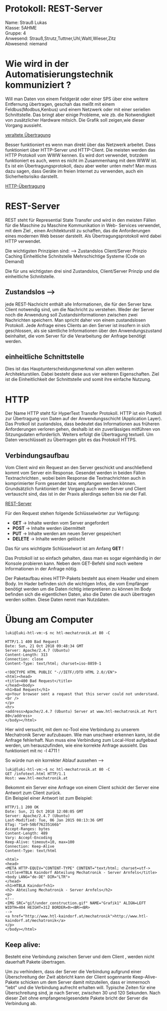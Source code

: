
# Protokoll: REST-Server
Name: Strauß Lukas   
Klasse: 5AHME    
Gruppe: 4    
Anwesend: Strauß,Strutz,Tuttner,Uhl,Waltl,Wieser,Zitz  
Abwesend: niemand  

  
# Wie wird in der Automatisierungstechnik kommuniziert ?  

Will man Daten von einem Feldgerät oder einer SPS über eine weitere Entfernung übertragen, geschah das meißt mit einem
Feldbus(Modbus,Kenbus) und einem Netzwerk oder mit einer seriellen Schnittstelle. Das bringt aber einige Probleme,
wie zb. die Notwendigkeit von zusätzlicher Hardware mitsich. Die Grafik soll zeigen,wie dieser Vorgang aussieht.

[veraltete Übertragung](https://github.com/HTLMechatronics/m14-la1-sx/blob/strlum14/strlum14/Daten%C3%BCbertragung.svg)

 Besser funktioniert es wenn man direkt über das Netzwerk arbeitet. Dass funktioniert über HTTP-Server und HTTP-Client.
 Die meisten werden das HTTP Protokoll vom WWW kennen. Es wird dort verwendet, trotzdem funktioniert es auch, wenn es nicht
  im Zusammenhang mit dem WWW ist. Es ist ein Übertragungsprotokoll, dazu aber weiter unten mehr! Man muss dazu sagen, dass
  Geräte im freien Internet zu verwenden, auch ein Sicherheitsrisiko darstellt.
  
[HTTP-Übertragung](https://github.com/HTLMechatronics/m14-la1-sx/blob/strlum14/strlum14/Daten%C3%BCbertragungHTTP.svg)
  
  
# REST-Server     

REST steht für Represential State Transfer und wird in den meisten Fällen für die Maschine zu Maschine Kommunikation in Web-
Services verwendet, mit dem Ziel , einen Architekturstil zu schaffen, das die Anforderungen eines modernen Web besser darstellt.
Als Übertragungsprotokoll wird dabei HTTP verwendet. 

Die wichtigsten Prinzipien sind: --> Zustandslos
                                     Client/Server Prinzio
                                     Caching
                                     Einheitliche Schnitstelle
                                     Mehrschichtige Systeme
                                     (Code on Demand)
                                    
 Die für uns wichtigsten drei sind Zustandslos, Client/Server Prinzip und die einheitliche Schnitstelle.
 
 ## Zustandslos --> 
 jede REST-Nachricht enthält alle Informationen, die für den Server bzw. Client notwendig sind, 
 um die Nachricht zu verstehen. Weder der Server noch die Anwendung soll Zustandsinformationen zwischen zwei Nachrichten 
 speichern. Man spricht daher von einem zustandslosen Protokoll. Jede Anfrage eines Clients an den
 Server ist insofern in sich geschlossen, als sie sämtliche Informationen über den Anwendungszustand beinhaltet, die vom 
 Server für die Verarbeitung der Anfrage benötigt werden. 
 
 ## einheitliche Schnittstelle
 Dies ist das Hauptunterscheidungsmerkmal von allen weiteren Architekturstilen. Dabei besteht diese aus vier weiteren
 Eigenschaften. Ziel ist die Einheitlichkeit der Schnittstelle und somit ihre einfache Nutzung.
 
 
 # HTTP
 
 Der Name HTTP steht für HyperText Transfer Protokoll. HTTP ist ein Protkoll zur Übertragung von Daten auf der
 Anwendungsschicht (Application Layer). Das Protkoll ist zustandslos, dass bedeutet das Informationen aus früheren
 Anforderungen verloren gehen, deshalb ist ein zuverlässiges mitführen von Sitzungsdaten erforderlich. Weiters 
 erfolgt die Übertragung textuell. Um Daten verschlüsselt zu Übertragen gibt es das Protokoll HTTPS.
 
  
 ## Verbindungsaufbau
 
 Vom Client wird ein Request an den Server geschickt und anschließend kommt vom Server ein Response. Gesendet werden in
 beiden Fällen Textnachrichten , wobei beim Response die Textnachrichten auch in komprimierter Form gesendet bzw. empfangen 
 werden können. Grundsätzlich funktioniert der Vorgang auch wenn Server und Client vertauscht sind, das ist in der Praxis
 allerdings selten bis nie der Fall. 
 
 [REST-Server](https://github.com/HTLMechatronics/m14-la1-sx/blob/strlum14/strlum14/Restserver.svg)
 
 Für den Request stehen folgende Schlüsselwörter zur Verfügung:

* **GET**     -> Inhalte werden vom Server angefordert
* **POST**    -> Inhalte werden übermittelt
* **PUT**     -> Inhalte werden am neuen Server gespeichert
* **DELETE**  -> Inhalte werden gelöscht

Das für uns wichtigste Schlüsselwort ist am Anfang **GET** !

Das Protokoll ist so einfach gehalten, dass man es sogar eigenhändig in der Konsole probieren kann. Neben dem GET-Befehl
sind noch weitere Informationen in der Anfrage nötig. 

Der Paketaufbau eines HTTP-Pakets besteht aus einem Header und einem Body. 
Im Hader befinden sich die wichtigen Infos, die vom Empfänger benötigt werden um die Daten richtig interpretieren zu können
Im Body befinden sich die eigentlichen Daten, also die Daten die auch übertragen werden sollten. 
Diese Daten nennt man Nutzdaten. 
  

# Übung am Computer 
```
luki@luki-htl-vm:~$ nc htl-mechatronik.at 80 -C

HTTP/1.1 400 Bad Request
Date: Sun, 21 Oct 2018 09:48:34 GMT
Server: Apache/2.4.7 (Ubuntu)
Content-Length: 313
Connection: close
Content-Type: text/html; charset=iso-8859-1

<!DOCTYPE HTML PUBLIC "-//IETF//DTD HTML 2.0//EN">
<html><head>
<title>400 Bad Request</title>
</head><body>
<h1>Bad Request</h1>
<p>Your browser sent a request that this server could not understand.<br />
</p>
<hr>
<address>Apache/2.4.7 (Ubuntu) Server at www.htl-mechatronik.at Port 80</address>
</body></html>
```
Hier wird versucht, mit dem nc-Tool eine Verbindung zu unserem Mechatronik Server aufzubauen. Wie man unschwer 
erkennen kann, ist die Anfrage fehlerhaft. Nun muss eine Verbindung zum Local-Host aufgebaut werden, um herauszufinden,
wie eine korrekte Anfrage aussieht. Das funktioniert mit nc -l 4711 ! 


 So würde nun ein korrekter Ablauf aussehen --> 

```   
luki@luki-htl-vm:~$ nc htl-mechatronik.at 80 -C
GET /infotext.html HTTP/1.1
Host: www.htl-mechatronik.at
```  
Bekommt ein Server eine Anfrage von einem Client schickt der Server eine Antwort zum Client zurück.   
Ein Beispiel einer Antwort ist zum Beispiel:  

```
HTTP/1.1 200 OK
Date: Sun, 21 Oct 2018 12:08:05 GMT
Server: Apache/2.4.7 (Ubuntu)
Last-Modified: Tue, 06 Jan 2015 08:13:36 GMT
ETag: "1e9-50bf76235166b"
Accept-Ranges: bytes
Content-Length: 489
Vary: Accept-Encoding
Keep-Alive: timeout=10, max=100
Connection: Keep-Alive
Content-Type: text/html

<html>
<head>
<META HTTP-EQUIV="CONTENT-TYPE" CONTENT="text/html; charset=utf->
<title>HTBLA Kaindorf Abteilung Mechatronik - Server Arnfels</title>
<body LANG="de-DE" DIR="LTR">
</head>
<h1>HTBLA Kaindorf<h1>
<h2> Abteilung Mechatronik - Server Arnfels</h2>
<p>
<!--
<IMG SRC="gif/under_construction.gif" NAME="Grafik1" ALIGN=LEFT WIDTH=404 HEIGHT=312 BORDER=0><BR><BR>
-->
<a href="http://www.htl-kaindorf.at/mechatronik">http://www.htl-kaindorf.at/mechatronik</a>
</p>
</body></html>  
```  

## Keep alive: 

Besteht eine Verbindung zwischen Server und dem Client , werden nicht dauerhaft Pakete übertragen.

Um zu verhindern, dass der Server die Verbindung aufgrund einer Überschreitung der Zwit abbricht kann
der Client sogennante Keep-Alive-Pakete schicken um dem Server damit mitzuteilen, dass er immernoch "lebt" und die
Verbindung aufrecht erhalten will. Typische Zeiten für eine Überschreitung sind, je nach Server, zwischen 30 und 120 Sekunden.
Nach dieser Zeit ohne empfangene/gesendete Pakete bricht der Server die Verbindung ab.



